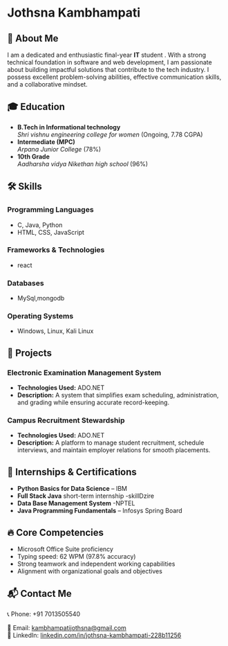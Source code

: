 # Jothsna Kambhampati

## 🚀 About Me
I am a dedicated and enthusiastic final-year **IT** student . With a strong technical foundation in software and web development, I am passionate about building impactful solutions that contribute to the tech industry. I possess excellent problem-solving abilities, effective communication skills, and a collaborative mindset.

## 🎓 Education
- **B.Tech in Informational technology**  
  *Shri vishnu engineering college for women* (Ongoing, 7.78 CGPA)
- **Intermediate (MPC)**  
  *Arpana Junior College* (78%)
- **10th Grade**  
  *Aadharsha vidya Nikethan high school* (96%)

## 🛠️ Skills
### **Programming Languages**
- C, Java, Python
- HTML, CSS, JavaScript

### **Frameworks & Technologies**
- react
### **Databases**
-  MySql,mongodb

### **Operating Systems**
- Windows, Linux, Kali Linux

## 💼 Projects
### **Electronic Examination Management System**
- **Technologies Used:** ADO.NET
- **Description:** A system that simplifies exam scheduling, administration, and grading while ensuring accurate record-keeping.

### **Campus Recruitment Stewardship**
- **Technologies Used:** ADO.NET
- **Description:** A platform to manage student recruitment, schedule interviews, and maintain employer relations for smooth placements.

## 📜 Internships & Certifications
- **Python Basics for Data Science** – IBM
- **Full Stack Java** short-term internship -skillDzire 
- **Data Base Management System** -NPTEL
- **Java Programming Fundamentals** – Infosys Spring Board

## 🔥 Core Competencies
- Microsoft Office Suite proficiency
- Typing speed: 62 WPM (97.8% accuracy)
- Strong teamwork and independent working capabilities
- Alignment with organizational goals and objectives

## 📬 Contact Me
📞 Phone: +91 7013505540

📧 Email: [kambhampatijothsna@gmail.com](mailto:kambhampatijothsna@gmail.com)  
🔗 LinkedIn: [linkedin.com/in/jothsna-kambhampati-228b11256 ](https://www.linkedin.com/in/jothsna-kambhampati-228b11256 )
